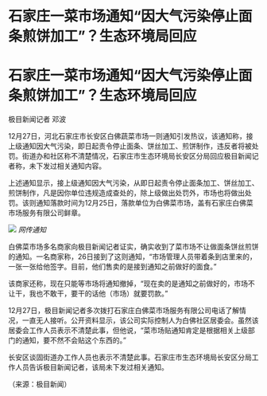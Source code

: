 # 石家庄一菜市场通知“因大气污染停止面条煎饼加工”？生态环境局回应

# 石家庄一菜市场通知“因大气污染停止面条煎饼加工”？生态环境局回应

极目新闻记者 邓波

12月27日，河北石家庄市长安区白佛蔬菜市场一则通知引发热议，该通知称，接上级通知因大气污染，即日起责令停止面条、饼丝加工、煎饼制作，违反者将被处罚。街道办和社区称不清楚情况，石家庄市生态环境局长安区分局回应极目新闻记者称，未下发过相关通知内容。

上述通知显示，接上级通知因大气污染，从即日起责令停止面条加工、饼丝加工、煎饼制作，凡是因你单位违规造成查处的，除上级做出处罚外，市场也将做出处罚。该则通知落款时间为12月25日，落款单位为白佛菜市场，盖有石家庄白佛菜市场服务有限公司鲜章。

![](https://inews.gtimg.com/om_bt/O7PtvxYty0wXHP_8F_qTMdPRHD0BIobE3Fynw6BE1CwEQAA/1000)
_网传通知_

白佛菜市场多名商家向极目新闻记者证实，确实收到了菜市场不让做面条饼丝煎饼的通知。一名商家称，26日接到了这则通知，“市场管理人员带着条到店里来的，一张一张给他签字。目前，他们售卖的是接到通知之前做好的面食。”

该商家还称，现在只能等市场将通知撤掉，“现在卖的是通知之前做好的，市场不让干，我也不敢干，要干的话他（市场）就要罚款。”

12月27日，极目新闻记者多次拨打石家庄白佛菜市场服务有限公司电话了解情况，一直无人接听。公开资料显示，该公司实际控制人为白佛社区居委会。虽然该居委会工作人员表示不清楚此事，但他说，“菜市场贴通知肯定是根据相关上级部门的通知，要不然不会贴这个东西的。”

长安区谈固街道办工作人员也表示不清楚此事。石家庄市生态环境局长安区分局工作人员告诉极目新闻记者，该局未下发过相关通知。

（来源：极目新闻）

